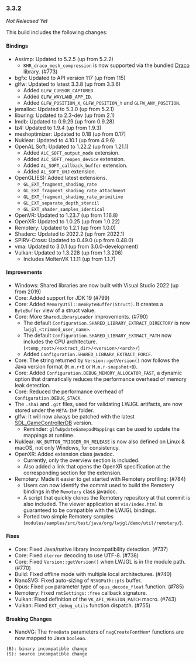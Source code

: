 ### 3.3.2

_Not Released Yet_

This build includes the following changes:

#### Bindings

- Assimp: Updated to 5.2.5 (up from 5.2.2)
  * `KHR_draco_mesh_compression` is now supported via the bundled [Draco](https://github.com/google/draco) library. (#773)
- bgfx: Updated to API version 117 (up from 115)
- glfw: Updated to latest 3.3.8 (up from 3.3.6)
  * Added `GLFW_CURSOR_CAPTURED`.
  * Added `GLFW_WAYLAND_APP_ID`.
  * Added `GLFW_POSITION_X`, `GLFW_POSITION_Y` and `GLFW_ANY_POSITION`.
- jemalloc: Updated to 5.3.0 (up from 5.2.1)
- liburing: Updated to 2.3-dev (up from 2.1)
- lmdb: Updated to 0.9.29 (up from 0.9.28)
- lz4: Updated to 1.9.4 (up from 1.9.3)
- meshoptimizer: Updated to 0.18 (up from 0.17)
- Nuklear: Updated to 4.10.1 (up from 4.9.6)
- OpenAL Soft: Updated to 1.22.2 (up from 1.21.1)
  * Added `ALC_SOFT_output_mode` extension.
  * Added `ALC_SOFT_reopen_device` extension.
  * Added `AL_SOFT_callback_buffer` extension.
  * Added `AL_SOFT_UHJ` extension.
- OpenGL(ES): Added latest extensions.
  * `GL_EXT_fragment_shading_rate`
  * `GL_EXT_fragment_shading_rate_attachment`
  * `GL_EXT_fragment_shading_rate_primitive`
  * `GL_EXT_separate_depth_stencil`
  * `GL_EXT_shader_samples_identical`
- OpenVR: Updated to 1.23.7 (up from 1.16.8)
- OpenXR: Updated to 1.0.25 (up from 1.0.22)
- Remotery: Updated to 1.2.1 (up from 1.0.0)
- Shaderc: Updated to 2022.2 (up from 2022.1)
- SPIRV-Cross: Updated to 0.49.0 (up from 0.48.0)
- vma: Updated to 3.0.1 (up from 3.0.0-development)
- Vulkan: Updated to 1.3.228 (up from 1.3.206)
  * Includes MoltenVK 1.1.11 (up from 1.1.7)

#### Improvements

- Windows: Shared libraries are now built with Visual Studio 2022 (up from 2019)
- Core: Added support for JDK 19 (#799)
- Core: Added `MemoryUtil::memByteBuffer(Struct)`. It creates a `ByteBuffer` view of a struct value.
- Core: More `SharedLibraryLoader` improvements. (#790)
  * The default `Configuration.SHARED_LIBRARY_EXTRACT_DIRECTORY` is now `lwjgl_<trimmed_user_name>`.
  * The default `Configuration.SHARED_LIBRARY_EXTRACT_PATH` now includes the CPU architecture. (`<temp_root>/<extract_dir>/<version>/<arch>/`)
  * Added `Configuration.SHARED_LIBRARY_EXTRACT_FORCE`.
- Core: The string returned by `Version::getVersion()` now follows the Java version format (`M.m.r+B` or `M.m.r-snapshot+B`).
- Core: Added `Configuration.DEBUG_MEMORY_ALLOCATOR_FAST`, a dynamic option that dramatically reduces the performance overhead of memory leak detection.
- Core: Reduced the performance overhead of `Configuration.DEBUG_STACK`.
- The `.sha1` and `.git` files, used for validating LWJGL artifacts, are now stored under the `META-INF` folder.
- glfw: It will now always be patched with the latest [SDL_GameControllerDB](https://github.com/gabomdq/SDL_GameControllerDB) version.
  * Reminder: `glfwUpdateGamepadMappings` can be used to update the mappings at runtime.
- Nuklear: `NK_BUTTON_TRIGGER_ON_RELEASE` is now also defined on Linux & macOS, not only Windows, for consistency.
- OpenXR: Added extension class javadoc.
  * Currently, only the overview section is included.
  * Also added a link that opens the OpenXR specification at the corresponding section for the extension. 
- Remotery: Made it easier to get started with Remotery profiling: (#784)
  * Users can now identify the commit used to build the Remotery bindings in the `Remotery` class javadoc.
  * A script that quickly clones the Remotery repository at that commit is also included.
    The viewer application at `vis/index.html` is guaranteed to be compatible with the LWJGL bindings. 
  * Ported two simple Remotery samples (`modules/samples/src/test/java/org/lwjgl/demo/util/remotery/`).

#### Fixes

- Core: Fixed Java/native library incompatibility detection. (#737)
- Core: Fixed `dlerror` decoding to use UTF-8. (#738)
- Core: Fixed `Version::getVersion()` when LWJGL is in the module path. (#770)
- Build: Fixed offline mode with multiple local architectures. (#740)
- NanoSVG: Fixed auto-sizing of `NSVGPath::pts` buffer.
- Opus: Fixed `pcm` parameter type of `opus_decode_float` function. (#785)
- Remotery: Fixed `rmtSettings::free` callback signature.
- Vulkan: Fixed definition of the `VK_API_VERSION_PATCH` macro. (#743)
- Vulkan: Fixed `EXT_debug_utils` function dispatch. (#755)

#### Breaking Changes

- NanoVG: The `freeData` parameters of `nvgCreateFontMem*` functions are now mapped to Java `boolean`.

```
(B): binary incompatible change
(S): source incompatible change
```
